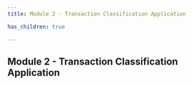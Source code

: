 ```yaml
---
title: Module 2 - Transaction Classification Application

has_children: true

---
```


## Module 2 - Transaction Classification Application


